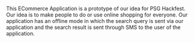 This ECommerce Application is a prototype of our idea for PSG Hackfest. Our idea is to make people to do or use online shopping for everyone.
Our application has an offline mode in which the search query is sent via our application and the search result is sent through SMS to the user of the application.
